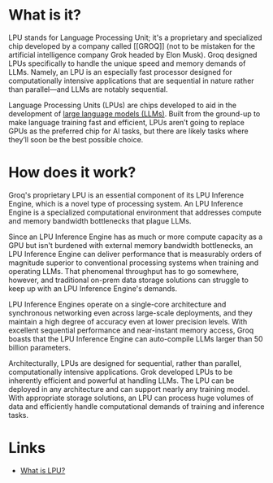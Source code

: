 # What is it?
LPU stands for Language Processing Unit; it's a proprietary and specialized chip developed by a company called [[GROQ]] (not to be mistaken for the artificial intelligence company Grok headed by Elon Musk). Groq designed LPUs specifically to handle the unique speed and memory demands of LLMs. Namely, an LPU is an especially fast processor designed for computationally intensive applications that are sequential in nature rather than parallel—and LLMs are notably sequential.

Language Processing Units (LPUs) are chips developed to aid in the development of [large language models (LLMs)](https://blog.purestorage.com/purely-informational/the-difference-between-llms-and-mllms/). Built from the ground-up to make language training fast and efficient, LPUs aren’t going to replace GPUs as the preferred chip for AI tasks, but there are likely tasks where they’ll soon be the best possible choice.
# How does it work?
Groq's proprietary LPU is an essential component of its LPU Inference Engine, which is a novel type of processing system. An LPU Inference Engine is a specialized computational environment that addresses compute and memory bandwidth bottlenecks that plague LLMs.

Since an LPU Inference Engine has as much or more compute capacity as a GPU but isn't burdened with external memory bandwidth bottlenecks, an LPU Inference Engine can deliver performance that is measurably orders of magnitude superior to conventional processing systems when training and operating LLMs. That phenomenal throughput has to go somewhere, however, and traditional on-prem data storage solutions can struggle to keep up with an LPU Inference Engine's demands.

LPU Inference Engines operate on a single-core architecture and synchronous networking even across large-scale deployments, and they maintain a high degree of accuracy even at lower precision levels. With excellent sequential performance and near-instant memory access, Groq boasts that the LPU Inference Engine can auto-compile LLMs larger than 50 billion parameters.

Architecturally, LPUs are designed for sequential, rather than parallel, computationally intensive applications. Grok developed LPUs to be inherently efficient and powerful at handling LLMs. The LPU can be deployed in any architecture and can support nearly any training model. With appropriate storage solutions, an LPU can process huge volumes of data and efficiently handle computational demands of training and inference tasks.

# Links
* [What is LPU?](https://www.purestorage.com/knowledge/what-is-lpu.html)
